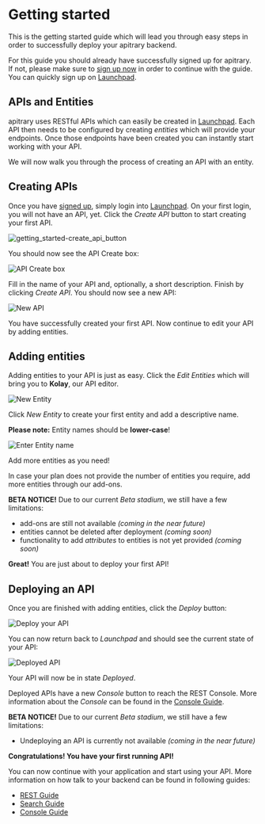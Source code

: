 # Getting started

This is the getting started guide which will lead you through easy steps in order to successfully deploy your apitrary backend.

For this guide you should already have successfully signed up for apitrary. If not, please make sure to [sign up now](http://launchpad.apitrary.com/ "Sign up for apitrary") in order to continue with the guide. You can quickly sign up on [Launchpad](http://launchpad.apitrary.com/ "Launchpad").

## APIs and Entities

apitrary uses RESTful APIs which can easily be created in [Launchpad](http://launchpad.apitrary.com/ "Launchpad"). Each API then needs to be configured by creating *entities* which will provide your endpoints. Once those endpoints have been created you can instantly start working with your API.

We will now walk you through the process of creating an API with an entity.

## Creating APIs

Once you have [signed up](https://launchpad.apitrary.com "Launchpad"), simply login into [Launchpad](https://launchpad.apitrary.com "Launchpad"). On your first login, you will not have an API, yet. Click the *Create API* button to start creating your first API.

![getting_started-create_api_button](https://s3-eu-west-1.amazonaws.com/apitrary-www-production/assets/attachments/000/000/001/original/getting_started-create_api_button.png "Create API")

You should now see the API Create box:

![API Create box](https://s3-eu-west-1.amazonaws.com/apitrary-www-production/assets/attachments/000/000/002/original/getting_started-api_create_input_box.png "API Create box")

Fill in the name of your API and, optionally, a short description. Finish by clicking *Create API*. You should now see a new API:

![New API](https://s3-eu-west-1.amazonaws.com/apitrary-www-production/assets/attachments/000/000/003/original/getting_started-api_created.png "API created")

You have successfully created your first API. Now continue to edit your API by adding entities.

## Adding entities

Adding entities to your API is just as easy. Click the *Edit Entities* which will bring you to **Kolay**, our API editor.

![New Entity](https://s3-eu-west-1.amazonaws.com/apitrary-www-production/assets/attachments/000/000/004/original/getting_started-kolay-add_entity.png "New Entity")

Click *New Entity* to create your first entity and add a descriptive name.

**Please note:** Entity names should be **lower-case**!

![Enter Entity name](https://s3-eu-west-1.amazonaws.com/apitrary-www-production/assets/attachments/000/000/005/original/getting_started-kolay-new_entity_box.png "Enter entity name")

Add more entities as you need!

In case your plan does not provide the number of entities you require, add more entities through our add-ons.

**BETA NOTICE!** Due to our current *Beta stadium*, we still have a few limitations:

- add-ons are still not available *(coming in the near future)*
- entities cannot be deleted after deployment *(coming soon)*
- functionality to add *attributes* to entities is not yet provided *(coming soon)*

**Great!** You are just about to deploy your first API!

## Deploying an API

Once you are finished with adding entities, click the *Deploy* button:

![Deploy your API](https://s3-eu-west-1.amazonaws.com/apitrary-www-production/assets/attachments/000/000/006/original/getting_started-kolay-deploy.png "Deploy your API")

You can now return back to *Launchpad* and should see the current state of your API:

![Deployed API](https://s3-eu-west-1.amazonaws.com/apitrary-www-production/assets/attachments/000/000/007/original/getting_started-api_is_deployed.png "API is deployed")

Your API will now be in state *Deployed*.

Deployed APIs have a new *Console* button to reach the REST Console. More information about the *Console* can be found in the [Console Guide](../ConsoleGuide.html).

**BETA NOTICE!** Due to our current *Beta stadium*, we still have a few limitations:

- Undeploying an API is currently not available *(coming in the near future)*

**Congratulations! You have your first running API!**

You can now continue with your application and start using your API. More information on how talk to your backend can be found in following guides:

- [REST Guide](../RESTGuide.html)
- [Search Guide](../SearchGuide.html)
- [Console Guide](../ConsoleGuide.html)
